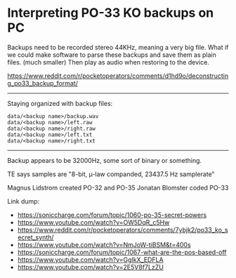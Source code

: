 # Interpreting PO-33 KO backups on PC

Backups need to be recorded stereo 44KHz, meaning a very big file.
What if we could make software to parse these backups and save them
as plain files.  (much smaller)  Then play as audio when restoring
to the device.

https://www.reddit.com/r/pocketoperators/comments/d1hd9o/deconstructing_po33_backup_format/

---

Staying organized with backup files:

```
data/<backup name>/backup.wav
data/<backup name>/left.raw
data/<backup name>/right.raw
data/<backup name>/left.txt
data/<backup name>/right.txt
```

---

Backup appears to be 32000Hz, some sort of binary or something.

TE says samples are "8-bit, µ-law companded, 23437.5 Hz samplerate"

Magnus Lidstrom created PO-32 and PO-35
Jonatan Blomster coded PO-33

Link dump:

* https://soniccharge.com/forum/topic/1060-po-35-secret-powers
* https://www.youtube.com/watch?v=OW5DqR_c5Hw
* https://www.reddit.com/r/pocketoperators/comments/7ybjk2/po33_ko_secret_synth/
* https://www.youtube.com/watch?v=NmJoW-tiBSM&t=400s
* https://soniccharge.com/forum/topic/1067-what-are-the-pos-based-off
* https://www.youtube.com/watch?v=GgIkX_EDFLA
* https://www.youtube.com/watch?v=2E5V8f7LzZU

